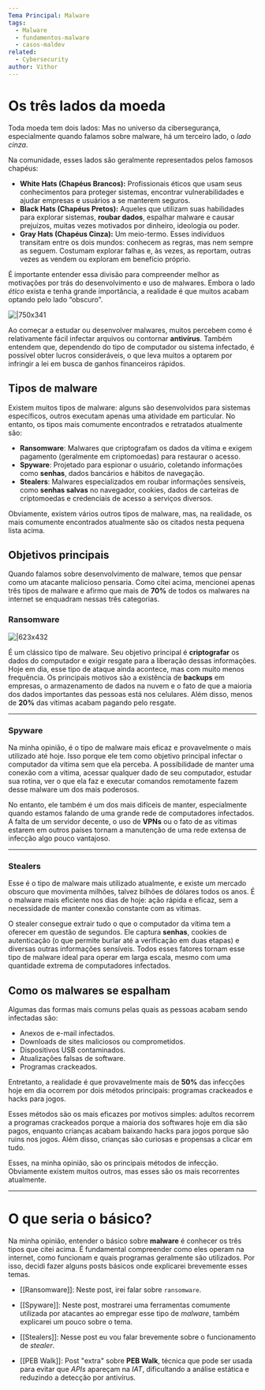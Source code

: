 ```yaml
---
Tema Principal: Malware
tags:
  - Malware
  - fundamentos-malware
  - casos-maldev
related:
  - Cybersecurity
author: Vithor
---
```


# Os três lados da moeda

Toda moeda tem dois lados: Mas no universo da cibersegurança, especialmente quando falamos sobre malware, há um terceiro lado, o *lado cinza*.

Na comunidade, esses lados são geralmente representados pelos famosos chapéus:

- **White Hats (Chapéus Brancos):** Profissionais éticos que usam seus conhecimentos para proteger sistemas, encontrar vulnerabilidades e ajudar empresas e usuários a se manterem seguros.
- **Black Hats (Chapéus Pretos):** Aqueles que utilizam suas habilidades para explorar sistemas, **roubar dados**, espalhar malware e causar prejuízos, muitas vezes motivados por dinheiro, ideologia ou poder.
- **Gray Hats (Chapéus Cinza):** Um meio-termo. Esses indivíduos transitam entre os dois mundos: conhecem as regras, mas nem sempre as seguem. Costumam explorar falhas e, às vezes, as reportam, outras vezes as vendem ou exploram em benefício próprio.

É importante entender essa divisão para compreender melhor as motivações por trás do desenvolvimento e uso de malwares.
Embora o lado *ético* exista e tenha grande importância, a realidade é que muitos acabam optando pelo lado “obscuro”.

![|750x341](https://www.avg.com/hs-fs/hubfs/Blog_Content/Avg/Signal/AVG%20Signal%20Images/white_hat_vs_black_hat_hackers_hacker_types_signal/avg-hackers.png?width=1321&height=601&name=avg-hackers.png)

Ao começar a estudar ou desenvolver malwares, muitos percebem como é relativamente fácil infectar arquivos ou contornar **antivírus**. Também entendem que, dependendo do tipo de computador ou sistema infectado, é possível obter lucros consideráveis, o que leva muitos a optarem por infringir a lei em busca de ganhos financeiros rápidos.
## Tipos de malware
Existem muitos tipos de malware: alguns são desenvolvidos para sistemas específicos, outros executam apenas uma atividade em particular. No entanto, os tipos mais comumente encontrados e retratados atualmente são:

- **Ransomware**: Malwares que criptografam os dados da vítima e exigem pagamento (geralmente em criptomoedas) para restaurar o acesso.
- **Spyware**: Projetado para espionar o usuário, coletando informações como **senhas**, dados bancários e hábitos de navegação.
- **Stealers**: Malwares especializados em roubar informações sensíveis, como **senhas salvas** no navegador, cookies, dados de carteiras de criptomoedas e credenciais de acesso a serviços diversos.

Obviamente, existem vários outros tipos de malware, mas, na realidade, os mais comumente encontrados atualmente são os citados nesta pequena lista acima.
## Objetivos principais
Quando falamos sobre desenvolvimento de malware, temos que pensar como um atacante malicioso pensaria. Como citei acima, mencionei apenas três tipos de malware e afirmo que mais de **70%** de todos os malwares na internet se enquadram nessas três categorias.
### Ransomware

![|623x432](https://web-assets.esetstatic.com/wls/2018/05/formas-ransomware-puede-comportar-infectar-sistema.jpg)

É um clássico tipo de malware. Seu objetivo principal é **criptografar** os dados do computador e exigir resgate para a liberação dessas informações. Hoje em dia, esse tipo de ataque ainda acontece, mas com muito menos frequência. Os principais motivos são a existência de **backups** em empresas, o armazenamento de dados na nuvem e o fato de que a maioria dos dados importantes das pessoas está nos celulares. Além disso, menos de **20%** das vítimas acabam pagando pelo resgate.

---

### Spyware

Na minha opinião, é o tipo de malware mais eficaz e provavelmente o mais utilizado até hoje. Isso porque ele tem como objetivo principal infectar o computador da vítima sem que ela perceba. A possibilidade de manter uma conexão com a vítima, acessar qualquer dado de seu computador, estudar sua rotina, ver o que ela faz e executar comandos remotamente fazem desse malware um dos mais poderosos.

No entanto, ele também é um dos mais difíceis de manter, especialmente quando estamos falando de uma grande rede de computadores infectados. A falta de um servidor decente, o uso de **VPNs** ou o fato de as vítimas estarem em outros países tornam a manutenção de uma rede extensa de infecção algo pouco vantajoso.

---

### Stealers

Esse é o tipo de malware mais utilizado atualmente, e existe um mercado obscuro que movimenta milhões, talvez bilhões de dólares todos os anos. É o malware mais eficiente nos dias de hoje: ação rápida e eficaz, sem a necessidade de manter conexão constante com as vítimas.

O stealer consegue extrair tudo o que o computador da vítima tem a oferecer em questão de segundos. Ele captura **senhas**, cookies de autenticação (o que permite burlar até a verificação em duas etapas) e diversas outras informações sensíveis. Todos esses fatores tornam esse tipo de malware ideal para operar em larga escala, mesmo com uma quantidade extrema de computadores infectados.
## Como os malwares se espalham

Algumas das formas mais comuns pelas quais as pessoas acabam sendo infectadas são:

- Anexos de e-mail infectados.
- Downloads de sites maliciosos ou comprometidos.
- Dispositivos USB contaminados.
- Atualizações falsas de software.
- Programas crackeados.

Entretanto, a realidade é que provavelmente mais de **50%** das infecções hoje em dia ocorrem por dois métodos principais: programas crackeados e hacks para jogos.

Esses métodos são os mais eficazes por motivos simples: adultos recorrem a programas crackeados porque a maioria dos softwares hoje em dia são pagos, enquanto crianças acabam baixando hacks para jogos porque são ruins nos jogos. Além disso, crianças são curiosas e propensas a clicar em tudo.

Esses, na minha opinião, são os principais métodos de infecção. Obviamente existem muitos outros, mas esses são os mais recorrentes atualmente.

---

# O que seria o básico?

Na minha opinião, entender o básico sobre **malware** é conhecer os três tipos que citei acima. É fundamental compreender como eles operam na internet, como funcionam e quais programas geralmente são utilizados. Por isso, decidi fazer alguns posts básicos onde explicarei brevemente esses temas.

- [[Ransomware]]: Neste post, irei falar sobre ``ransomware``.

- [[Spyware]]: Neste post, mostrarei uma ferramentas comumente utilizada por atacantes ao empregar esse tipo de *malware*, também explicarei um pouco sobre o tema.

- [[Stealers]]: Nesse post eu vou falar brevemente sobre o funcionamento de *stealer*.

- [[PEB Walk]]: Post "extra" sobre **PEB Walk**, técnica que pode ser usada para evitar que *APIs* apareçam na *IAT*, dificultando a análise estática e reduzindo a detecção por antivírus.